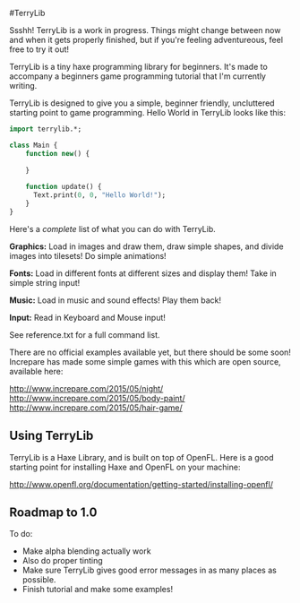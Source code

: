#TerryLib

Ssshh! TerryLib is a work in progress. Things might change between now and when it gets properly finished, but if you're feeling adventureous, feel free to try it out!

TerryLib is a tiny haxe programming library for beginners. It's made to accompany a beginners game programming tutorial that I'm currently writing.

TerryLib is designed to give you a simple, beginner friendly, uncluttered starting point to game programming. Hello World in TerryLib looks like this:

```haxe
import terrylib.*;

class Main {
	function new() {
	
	}
	
	function update() {
	  Text.print(0, 0, "Hello World!");
	}
}
``` 

Here's a *complete* list of what you can do with TerryLib.

**Graphics:** 
Load in images and draw them, draw simple shapes, and divide images into tilesets! Do simple animations!

**Fonts:**
Load in different fonts at different sizes and display them! Take in simple string input!

**Music:**
Load in music and sound effects! Play them back!

**Input:**
Read in Keyboard and Mouse input!

See reference.txt for a full command list.

There are no official examples available yet, but there should be some soon! Increpare has made some simple games with this which are open source, available here:

http://www.increpare.com/2015/05/night/
http://www.increpare.com/2015/05/body-paint/
http://www.increpare.com/2015/05/hair-game/

## Using TerryLib

TerryLib is a Haxe Library, and is built on top of OpenFL. Here is a good starting point for installing Haxe and OpenFL on your machine:

http://www.openfl.org/documentation/getting-started/installing-openfl/

## Roadmap to 1.0

To do: 
 - Make alpha blending actually work
 - Also do proper tinting
 - Make sure TerryLib gives good error messages in as many places as possible.
 - Finish tutorial and make some examples!